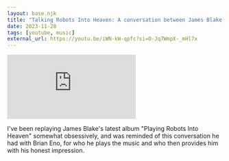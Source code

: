 ```yaml
---
layout: base.njk
title: "Talking Robots Into Heaven: A conversation between James Blake and Brian Eno"
date: 2023-11-28
tags: [youtube, music]
external_url: https://youtu.be/iWN-kW-qpfc?si=O-Jq7WmpX-_mHl7x
---
```


<div class="relative w-full aspect-video overflow-hidden">
  <iframe
    class="absolute inset-0 w-full h-full"
    src="https://www.youtube-nocookie.com/embed/iWN-kW-qpfc?si=O-Jq7WmpX-_mHl7x&amp;controls=0"
    title="YouTube video player"
    frameborder="0"
    allow="accelerometer; autoplay; clipboard-write; encrypted-media; gyroscope; picture-in-picture; web-share"
    referrerpolicy="strict-origin-when-cross-origin"
    allowfullscreen>
  </iframe>
</div>

I've been replaying James Blake's latest album "Playing Robots Into Heaven" somewhat obsessively, and was reminded of this conversation he had with Brian Eno, for who he plays the music and who then provides him with his honest impression.